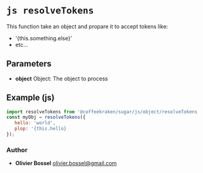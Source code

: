 


<!-- @namespace    sugar.js.object -->
<!-- @name    resolveTokens -->

# ```js resolveTokens ```


This function take an object and propare it to accept tokens like:
- '{this.something.else}'
- etc...

## Parameters

- **object**  Object: The object to process



## Example (js)

```js
import resolveTokens from '@coffeekraken/sugar/js/object/resolveTokens';
const myObj = resolveTokens({
   hello: 'world',
   plop: '{this.hello}
});
```


### Author
- **Olivier Bossel** <a href="mailto:olivier.bossel@gmail.com">olivier.bossel@gmail.com</a> 



